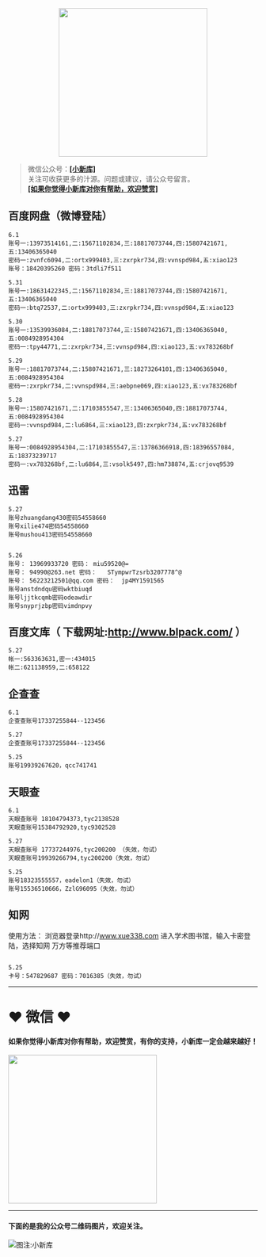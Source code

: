 <div align="center">
<a href="https://xiaoxinku.ys168.com">
<img width="300" src="https://s1.ax1x.com/2020/05/26/tiwdl8.gif"/>
</a>
</div>


>微信公众号：**<a href="#jump_1">[小新库]</a>**  
关注可收获更多的汁源。问题或建议，请公众号留言。  
**<a href="#jump_1">[如果你觉得小新库对你有帮助，欢迎赞赏]</a>**


## 百度网盘（微博登陆）

```
6.1
账号一:13973514161,二:15671102834,三:18817073744,四:15807421671,五:13406365040
密码一:zvnfc6094,二:ortx999403,三:zxrpkr734,四:vvnspd984,五:xiao123
账号：18420395260 密码：3tdli7f511

5.31
账号一:18631422345,二:15671102834,三:18817073744,四:15807421671,五:13406365040
密码一:btq72537,二:ortx999403,三:zxrpkr734,四:vvnspd984,五:xiao123

5.30
账号一:13539936084,二:18817073744,三:15807421671,四:13406365040,五:0084928954304
密码一:tpy44771,二:zxrpkr734,三:vvnspd984,四:xiao123,五:vx783268bf

5.29
账号一:18817073744,二:15807421671,三:18273264101,四:13406365040,五:0084928954304
密码一:zxrpkr734,二:vvnspd984,三:aebpne069,四:xiao123,五:vx783268bf

5.28
账号一:15807421671,二:17103855547,三:13406365040,四:18817073744,五:0084928954304
密码一:vvnspd984,二:lu6864,三:xiao123,四:zxrpkr734,五:vx783268bf

5.27
账号一:0084928954304,二:17103855547,三:13786366918,四:18396557084,五:18373239717
密码一:vx783268bf,二:lu6864,三:vsolk5497,四:hm738874,五:crjovq9539

```

## 迅雷

```
5.27
账号zhuangdang430密码54558660
账号xilie474密码54558660
账号mushou413密码54558660


5.26
账号：	13969933720 密码：	miu59520@=
账号：	94990@263.net 密码：	STympwrTzsrb3207778^@
账号：	56223212501@qq.com 密码：	jp4MY1591565
账号anstdndqu密码wktbiuqd
账号ljjtkcqmb密码odeawdir
账号snyprjzbp密码vimdnpvy

```

## 百度文库（ 下载网址:http://www.blpack.com/ ）

```
5.27
帐一:563363631,密一:434015
帐二:621138959,二:658122

```

## 企查查

```
6.1
企查查账号17337255844--123456

5.27
企查查账号17337255844--123456

5.25
账号19939267620，qcc741741

```

## 天眼查

```
6.1
天眼查账号 18104794373,tyc2138528
天眼查账号15384792920,tyc9302528

5.27
天眼查账号 17737244976,tyc200200 （失效，勿试）
天眼查账号19939266794,tyc200200（失效，勿试）

5.25
账号18323555557，eadelon1（失效，勿试）
账号15536510666，ZzlG96095（失效，勿试）

```

## 知网
使用方法：
浏览器登录http://www.xue338.com
进入学术图书馆，输入卡密登陆，选择知网 万方等推荐端口

```

5.25
卡号：547829687 密码：7016385（失效，勿试）

```

***

# ❤ 微信 ❤ 

#### 如果你觉得小新库对你有帮助，欢迎赞赏，有你的支持，小新库一定会越来越好！
<div>
<a href="https://s1.ax1x.com/2020/05/26/tiVwse.png">
<img width="300" src="https://camo.githubusercontent.com/be06971baed9105260e0ed5c03746108c30b527f/68747470733a2f2f63646e2e6275796d6561636f666665652e636f6d2f627574746f6e732f64656661756c742d6f72616e67652e706e67"/>
</a>
</div>

<a id="jump_1"></a> 
***
#### 下面的是我的公众号二维码图片，欢迎关注。  
![图注:小新库](https://s1.ax1x.com/2020/05/15/Ysg6dH.jpg) 

